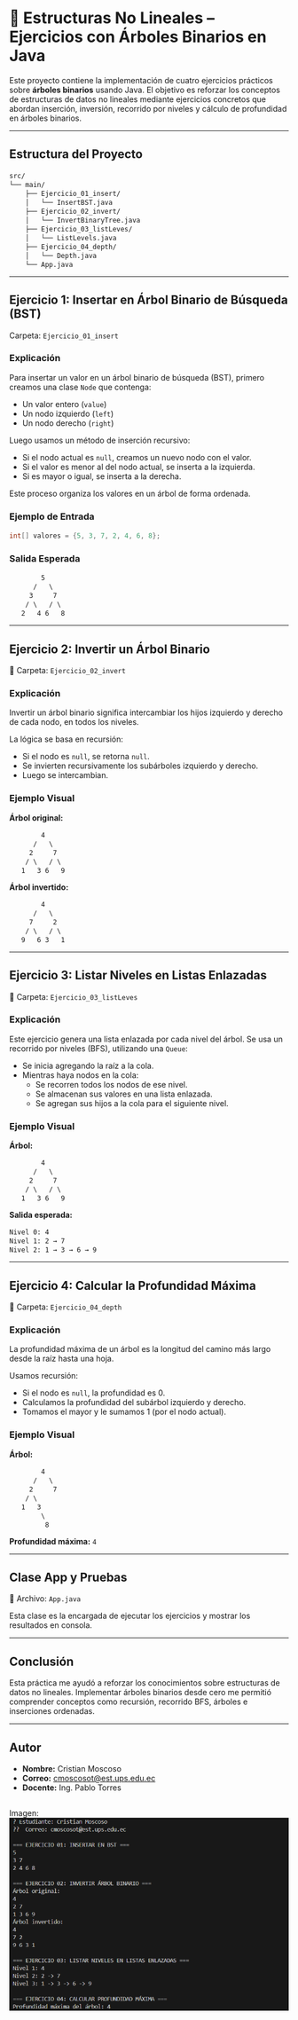# 🌳 Estructuras No Lineales – Ejercicios con Árboles Binarios en Java

Este proyecto contiene la implementación de cuatro ejercicios prácticos sobre **árboles binarios** usando Java. El objetivo es reforzar los conceptos de estructuras de datos no lineales mediante ejercicios concretos que abordan inserción, inversión, recorrido por niveles y cálculo de profundidad en árboles binarios.

---

##  Estructura del Proyecto

```
src/
└── main/
    ├── Ejercicio_01_insert/
    │   └── InsertBST.java
    ├── Ejercicio_02_invert/
    │   └── InvertBinaryTree.java
    ├── Ejercicio_03_listLeves/
    │   └── ListLevels.java
    ├── Ejercicio_04_depth/
    │   └── Depth.java
    └── App.java
```

---

## Ejercicio 1: Insertar en Árbol Binario de Búsqueda (BST)

Carpeta: `Ejercicio_01_insert`

###  Explicación

Para insertar un valor en un árbol binario de búsqueda (BST), primero creamos una clase `Node` que contenga:

- Un valor entero (`value`)
- Un nodo izquierdo (`left`)
- Un nodo derecho (`right`)

Luego usamos un método de inserción recursivo:

- Si el nodo actual es `null`, creamos un nuevo nodo con el valor.
- Si el valor es menor al del nodo actual, se inserta a la izquierda.
- Si es mayor o igual, se inserta a la derecha.

Este proceso organiza los valores en un árbol de forma ordenada.

###  Ejemplo de Entrada

```java
int[] valores = {5, 3, 7, 2, 4, 6, 8};
```

###  Salida Esperada

```
        5
      /   \
     3     7
    / \   / \
   2   4 6   8
```

---

##  Ejercicio 2: Invertir un Árbol Binario

📁 Carpeta: `Ejercicio_02_invert`

###  Explicación

Invertir un árbol binario significa intercambiar los hijos izquierdo y derecho de cada nodo, en todos los niveles.

La lógica se basa en recursión:

- Si el nodo es `null`, se retorna `null`.
- Se invierten recursivamente los subárboles izquierdo y derecho.
- Luego se intercambian.

###  Ejemplo Visual

**Árbol original:**
```
        4
      /   \
     2     7
    / \   / \
   1   3 6   9
```

**Árbol invertido:**
```
        4
      /   \
     7     2
    / \   / \
   9   6 3   1
```

---

## Ejercicio 3: Listar Niveles en Listas Enlazadas

📁 Carpeta: `Ejercicio_03_listLeves`

###  Explicación

Este ejercicio genera una lista enlazada por cada nivel del árbol. Se usa un recorrido por niveles (BFS), utilizando una `Queue`:

- Se inicia agregando la raíz a la cola.
- Mientras haya nodos en la cola:
  - Se recorren todos los nodos de ese nivel.
  - Se almacenan sus valores en una lista enlazada.
  - Se agregan sus hijos a la cola para el siguiente nivel.

###  Ejemplo Visual

**Árbol:**
```
        4
      /   \
     2     7
    / \   / \
   1   3 6   9
```

**Salida esperada:**
```
Nivel 0: 4
Nivel 1: 2 → 7
Nivel 2: 1 → 3 → 6 → 9
```

---

##  Ejercicio 4: Calcular la Profundidad Máxima

📁 Carpeta: `Ejercicio_04_depth`

###  Explicación

La profundidad máxima de un árbol es la longitud del camino más largo desde la raíz hasta una hoja.

Usamos recursión:

- Si el nodo es `null`, la profundidad es 0.
- Calculamos la profundidad del subárbol izquierdo y derecho.
- Tomamos el mayor y le sumamos 1 (por el nodo actual).

###  Ejemplo Visual

**Árbol:**
```
        4
      /   \
     2     7
    / \
   1   3
        \
         8
```

**Profundidad máxima:** `4`

---

## Clase App y Pruebas

📄 Archivo: `App.java`

Esta clase es la encargada de ejecutar los ejercicios y mostrar los resultados en consola.


---


##  Conclusión

Esta práctica me ayudó a reforzar los conocimientos sobre estructuras de datos no lineales. Implementar árboles binarios desde cero me permitió comprender conceptos como recursión, recorrido BFS, árboles e inserciones ordenadas.


---

##  Autor

- **Nombre:** Cristian Moscoso
- **Correo:** cmoscosot@est.ups.edu.ec
- **Docente:** Ing. Pablo Torres

##
Imagen:
![alt text](image.png)